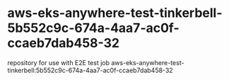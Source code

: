 # aws-eks-anywhere-test-tinkerbell-5b552c9c-674a-4aa7-ac0f-ccaeb7dab458-32
repository for use with E2E test job aws-eks-anywhere-test-tinkerbell:5b552c9c-674a-4aa7-ac0f-ccaeb7dab458-32
